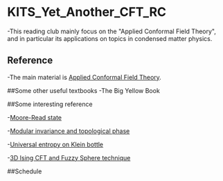 # KITS_Yet_Another_CFT_RC
-This reading club mainly focus on the "Applied Conformal Field Theory", and in particular its applications on topics in condensed matter physics.

## Reference
-The main material is [Applied Conformal Field Theory](https://arxiv.org/abs/hep-th/9108028). 

##Some other useful textbooks
-The Big Yellow Book

##Some interesting reference

-[Moore-Read state](https://www.physics.rutgers.edu/~gmoore/MooreReadNonabelions.pdf)

-[Modular invariance and topological phase](https://arxiv.org/pdf/1202.4484.pdf)

-[Universal entropy on Klein bottle](https://arxiv.org/pdf/1707.05812.pdf)

-[3D Ising CFT and Fuzzy Sphere technique](https://journals.aps.org/prx/pdf/10.1103/PhysRevX.13.021009)

##Schedule

